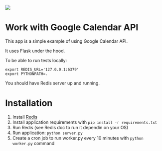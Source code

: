 ![](https://travis-ci.org/kiote/calendar_app.svg?branch=master)

# Work with Google Calendar API

This app is a simple example of using Google Calendar API.

It uses Flask under the hood.

To be able to run tests locally:

    export REDIS_URL='127.0.0.1:6379'
    export PYTHONPATH=.

You should have Redis server up and running.

# Installation

1. Install [Redis](redis.com)
2. Install application requirements with
    ```pip install -r requirements.txt```
3. Run Redis (see Redis doc to run it dependin on your OS)
4. Run application: ```python server.py```
5. Create a cron job to run worker.py every 10 minutes with ```python worker.py``` command
